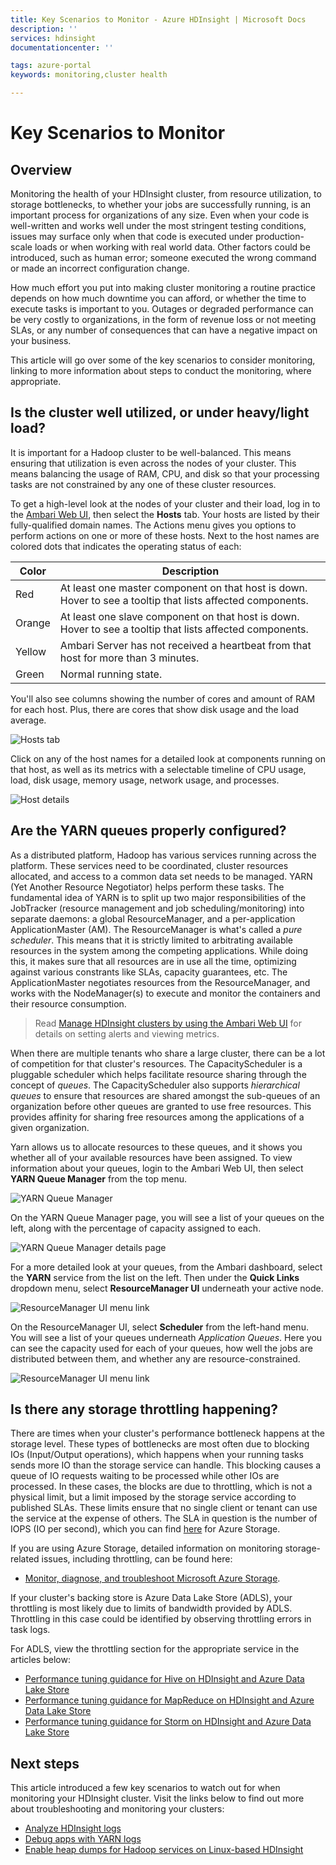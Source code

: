 ```yaml
---
title: Key Scenarios to Monitor - Azure HDInsight | Microsoft Docs
description: ''
services: hdinsight
documentationcenter: ''

tags: azure-portal
keywords: monitoring,cluster health

---
```

# Key Scenarios to Monitor

## Overview

Monitoring the health of your HDInsight cluster, from resource utilization, to storage bottlenecks, to whether your jobs are successfully running, is an important process for organizations of any size. Even when your code is well-written and works well under the most stringent testing conditions, issues may surface only when that code is executed under production-scale loads or when working with real world data. Other factors could be introduced, such as human error; someone executed the wrong command or made an incorrect configuration change.

How much effort you put into making cluster monitoring a routine practice depends on how much downtime you can afford, or whether the time to execute tasks is important to you. Outages or degraded performance can be very costly to organizations, in the form of revenue loss or not meeting SLAs, or any number of consequences that can have a negative impact on your business.

This article will go over some of the key scenarios to consider monitoring, linking to more information about steps to conduct the monitoring, where appropriate.


## Is the cluster well utilized, or under heavy/light load?

It is important for a Hadoop cluster to be well-balanced. This means ensuring that utilization is even across the nodes of your cluster. This means balancing the usage of RAM, CPU, and disk so that your processing tasks are not constrained by any one of these cluster resources.

To get a high-level look at the nodes of your cluster and their load, log in to the [Ambari Web UI](hdinsight-hadoop-manage-ambari), then select the **Hosts** tab. Your hosts are listed by their fully-qualified domain names. The Actions menu gives you options to perform actions on one or more of these hosts. Next to the host names are colored dots that indicates the operating status of each:

| Color | Description |
| -- | -- |
| Red | At least one master component on that host is down. Hover to see a tooltip that lists affected components. |
| Orange | At least one slave component on that host is down. Hover to see a tooltip that lists affected components. | 
| Yellow | Ambari Server has not received a heartbeat from that host for more than 3 minutes. |
| Green | Normal running state. |

You'll also see columns showing the number of cores and amount of RAM for each host. Plus, there are cores that show disk usage and the load average.

![Hosts tab](./media/hdinsight-key-scenarios-to-monitor/hosts-tab.png)

Click on any of the host names for a detailed look at components running on that host, as well as its metrics with a selectable timeline of CPU usage, load, disk usage, memory usage, network usage, and processes.

![Host details](./media/hdinsight-key-scenarios-to-monitor/host-details.png)


## Are the YARN queues properly configured?

As a distributed platform, Hadoop has various services running across the platform. These services need to be coordinated, cluster resources allocated, and access to a common data set needs to be managed. YARN (Yet Another Resource Negotiator) helps perform these tasks. The fundamental idea of YARN is to split up two major responsibilities of the JobTracker (resource management and job scheduling/monitoring) into separate daemons: a global ResourceManager, and a per-application ApplicationMaster (AM). The ResourceManager is what's called a *pure scheduler*. This means that it is strictly limited to arbitrating available resources in the system among the competing applications. While doing this, it makes sure that all resources are in use all the time, optimizing against various constrants like SLAs, capacity guarantees, etc. The ApplicationMaster negotiates resources from the ResourceManager, and works with the NodeManager(s) to execute and monitor the containers and their resource consumption.

> Read [Manage HDInsight clusters by using the Ambari Web UI](hdinsight-hadoop-manage-ambari) for details on setting alerts and viewing metrics.

When there are multiple tenants who share a large cluster, there can be a lot of competition for that cluster's resources. The CapacityScheduler is a pluggable scheduler which helps facilitate resource sharing through the concept of *queues*. The CapacityScheduler also supports *hierarchical queues* to ensure that resources are shared amongst the sub-queues of an organization before other queues are granted to use free resources. This provides affinity for sharing free resources among the applications of a given organization.

Yarn allows us to allocate resources to these queues, and it shows you whether all of your available resources have been assigned. To view information about your queues, login to the Ambari Web UI, then select **YARN Queue Manager** from the top menu.

![YARN Queue Manager](./media/hdinsight-key-scenarios-to-monitor/yarn-queue-manager.png)

On the YARN Queue Manager page, you will see a list of your queues on the left, along with the percentage of capacity assigned to each.

![YARN Queue Manager details page](./media/hdinsight-key-scenarios-to-monitor/yarn-queue-manager-details.png)

For a more detailed look at your queues, from the Ambari dashboard, select the **YARN** service from the list on the left. Then under the **Quick Links** dropdown menu, select **ResourceManager UI** underneath your active node.

![ResourceManager UI menu link](./media/hdinsight-key-scenarios-to-monitor/resource-manager-ui-menu.png)

On the ResourceManager UI, select **Scheduler** from the left-hand menu. You will see a list of your queues underneath *Application Queues*. Here you can see the capacity used for each of your queues, how well the jobs are distributed between them, and whether any are resource-constrained.

![ResourceManager UI menu link](./media/hdinsight-key-scenarios-to-monitor/resource-manager-ui.png)


## Is there any storage throttling happening?

There are times when your cluster's performance bottleneck happens at the storage level. These types of bottlenecks are most often due to blocking IOs (Input/Output operations), which happens when your running tasks sends more IO than the storage service can handle. This blocking causes a queue of IO requests waiting to be processed while other IOs are processed. In these cases, the blocks are due to throttling, which is not a physical limit, but a limit imposed by the storage service according to published SLAs. These limits ensure that no single client or tenant can use the service at the expense of others. The SLA in question is the number of IOPS (IO per second), which you can find [here](https://docs.microsoft.com/azure/storage/storage-scalability-targets) for Azure Storage.

If you are using Azure Storage, detailed information on monitoring storage-related issues, including throttling, can be found here:

* [Monitor, diagnose, and troubleshoot Microsoft Azure Storage](https://docs.microsoft.com/azure/storage/storage-monitoring-diagnosing-troubleshooting).

If your cluster's backing store is Azure Data Lake Store (ADLS), your throttling is most likely due to limits of bandwidth provided by ADLS. Throttling in this case could be identified by observing throttling errors in task logs.

For ADLS, view the throttling section for the appropriate service in the articles below:

* [Performance tuning guidance for Hive on HDInsight and Azure Data Lake Store](https://docs.microsoft.com/azure/data-lake-store/data-lake-store-performance-tuning-hive)
* [Performance tuning guidance for MapReduce on HDInsight and Azure Data Lake Store](https://docs.microsoft.com/azure/data-lake-store/data-lake-store-performance-tuning-mapreduce)
* [Performance tuning guidance for Storm on HDInsight and Azure Data Lake Store](https://docs.microsoft.com/azure/data-lake-store/data-lake-store-performance-tuning-storm)


## Next steps

This article introduced a few key scenarios to watch out for when monitoring your HDInsight cluster. Visit the links below to find out more about troubleshooting and monitoring your clusters:

* [Analyze HDInsight logs](hdinsight-debug-jobs)
* [Debug apps with YARN logs](hdinsight-hadoop-access-yarn-app-logs-linux)
* [Enable heap dumps for Hadoop services on Linux-based HDInsight](hdinsight-hadoop-collect-debug-heap-dump-linux)
